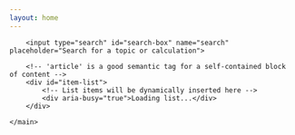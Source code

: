 ```yaml
---
layout: home
---
```

 <main class="container">  
       
        <input type="search" id="search-box" name="search" placeholder="Search for a topic or calculation">
        
        <!-- 'article' is a good semantic tag for a self-contained block of content -->
        <div id="item-list">
            <!-- List items will be dynamically inserted here -->
            <div aria-busy="true">Loading list...</div>
        </div>

    </main>

